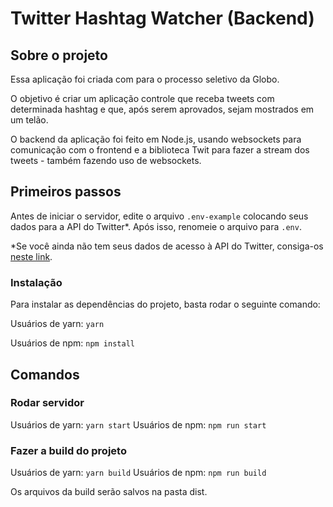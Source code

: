 # Twitter Hashtag Watcher (Backend)

## Sobre o projeto

Essa aplicação foi criada com para o processo seletivo da Globo.

O objetivo é criar um aplicação controle que receba tweets com determinada hashtag e que, após serem aprovados, sejam mostrados em um telão.

O backend da aplicação foi feito em Node.js, usando websockets para comunicação com o frontend e a biblioteca Twit para fazer a stream dos tweets - também fazendo uso de websockets.

## Primeiros passos

Antes de iniciar o servidor, edite o arquivo `.env-example` colocando seus dados para a API do Twitter*. Após isso, renomeie o arquivo para `.env`.

*Se você ainda não tem seus dados de acesso à API do Twitter, consiga-os [neste link](https://developer.twitter.com).

### Instalação

Para instalar as dependências do projeto, basta rodar o seguinte comando:

Usuários de yarn:
`yarn`

Usuários de npm:
`npm install`

## Comandos

### Rodar servidor

Usuários de yarn:
`yarn start`
Usuários de npm:
`npm run start`

### Fazer a build do projeto

Usuários de yarn:
`yarn build`
Usuários de npm:
`npm run build`

Os arquivos da build serão salvos na pasta dist.
